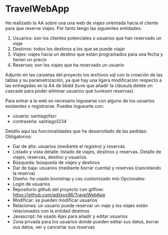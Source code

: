 # TravelWebApp
He realizado la AA sobre una una web de viajes orientada hacia el cliente para que reserve viajes. Por tanto tengo las siguientes entidades:
1. Usuarios: son los clientes potenciales o usuarios que han reservado un viaje
2. Destinos: todos los destinos a los que se puede viajar
3. Viajes: viajes hacia un destino que están programados para una fecha y tienen un precio
4. Reservas: son los viajes que ha reservado un usuario

Adjunto en las carpetas del proyecto los archivos sql con la creación de las tablas y su parametrización, ya que hay una ligera modificación respecto a las entregadas en la AA de bbdd (tuve que añadir la cláusula delete on cascade para poder eliminar usuarios que tuviesen reservas).

Para entrar a la web es necesario loguearse con alguno de los usuarios existentes o registrarse. 
Puedes loguearte con:
- usuario: santiagofaci
- contraseña: santiago1234

Detallo aquí las funcionalidades que he desarrollado de las pedidas:
Obligatorios:
  - Dar de alta: usuarios (mediante el registro) y reservas
  - Listado y vista detalle: listado de viajes, destinos y reservas. Detalle de viajes, reservas, destino y usuarios.
  - Búsqueda: búsqueda de viajes y destinos
  - Dar de baja: usuarios (mediante borrar cuenta) y reservas (cancelando la reserva)
  - Diseño: he usado bootstrap y css customizado mío
Opcionales:
  - Login de usuarios
  - Repositorio github del proyecto con gitflow: https://github.com/adiixxx96/TravelWebApp
  - Modificar: se pueden modificar usuarios
  - Relaciones: un usuario puede reservar un viaje y los viajes están relacionados con la entidad destinos
  - Javascript: he usado Ajax para añadir y editar usuarios
  - Zona privada para los usuarios donde pueden editar sus datos, borrar sus datos, ver y cancerlar sus reservas

